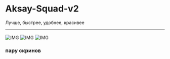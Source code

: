 # Aksay-Squad-v2
Лучше, быстрее, удобнее, красивее
<hr />
<img align="center" alt="IMG" src="https://media.discordapp.net/attachments/988542342871003226/1095747898626551938/81b676ec-6de9-4ca9-ad44-21839414630f.png?width=1439&height=650" />
<img align="center" alt="IMG" src="blob:https://web.whatsapp.com/987b94ff-c16d-4125-a50c-39310f0a5488" />
<img align="center" alt="IMG" src="blob:https://web.whatsapp.com/3caa8e8b-afeb-468d-ae44-729ca11bf0a1" />
<h3>пару скринов</h3>
